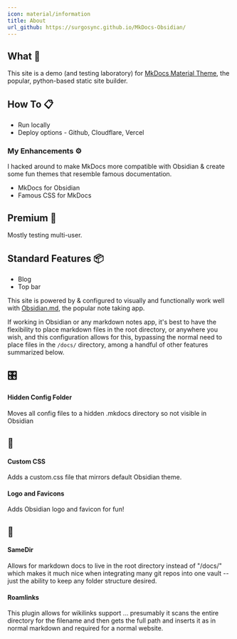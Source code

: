 ```yaml
---
icon: material/information
title: About
url_github: https://surgosync.github.io/MkDocs-Obsidian/
---
```

## What 🎯
This site is a demo (and testing laboratory) for [MkDocs Material Theme](https://squidfunk.github.io/mkdocs-material), the popular, python-based static site builder.  

## How To 📋
- Run locally
- Deploy options - Github, Cloudflare, Vercel

### My Enhancements ⚙️
I hacked around to make MkDocs more compatible with Obsidian & create some fun themes that resemble famous documentation. 

- MkDocs for Obsidian
- Famous CSS for MkDocs

## Premium 💼
Mostly testing multi-user. 

## Standard Features 📦
- Blog
- Top bar





This site is powered by & configured to visually and functionally work well with [Obsidian.md](https://obsidian.md/), the popular note taking app. 

If working in Obsidian or any markdown notes app, it's best to have the flexibility to place markdown files in the root directory, or anywhere you wish, and this configuration allows for this, bypassing the normal need to place files in the `/docs/` directory, among a handful of other features summarized below. 
##  🎛️ 
#### Hidden Config Folder 
Moves all config files to a hidden .mkdocs directory so not visible in Obsidian
## 🎨 
#### Custom CSS
Adds a custom.css file that mirrors default Obsidian theme. 
#### Logo and Favicons
Adds Obsidian logo and favicon for fun!
## 🧩
#### SameDir  
Allows for markdown docs to live in the root directory instead of "/docs/" which makes it much nice when integrating many git repos into one vault -- just the ability to keep any folder structure desired. 
#### Roamlinks 
This plugin allows for wikilinks support ... presumably it scans the entire directory for the filename and then gets the full path and inserts it as in normal markdown and required for a normal website. 
